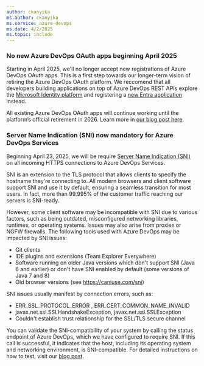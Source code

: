 ```yaml
---
author: ckanyika
ms.author: ckanyika
ms.service: azure-devops
ms.date: 4/2/2025
ms.topic: include
---
```


### No new Azure DevOps OAuth apps beginning April 2025

Starting in April 2025, we'll no longer accept new registrations of Azure DevOps OAuth apps. This is a first step towards our longer-term vision of retiring the Azure DevOps OAuth platform. We reccomend that all developers building applications on top of Azure DevOps REST APIs explore the [Microsoft Identity platform](https://learn.microsoft.com/entra/identity-platform/v2-overview) and registering a [new Entra application](https://learn.microsoft.com/entra/identity-platform/quickstart-register-app?tabs=certificate%2Cexpose-a-web-api) instead.

All existing Azure DevOps OAuth apps will continue working until the platform’s official retirement in 2026. Learn more in [our blog post here](https://devblogs.microsoft.com/devops/no-new-azure-devops-oauth-apps-beginning-february-2025/).

### Server Name Indication (SNI) now mandatory for Azure DevOps Services

Beginning April 23, 2025, we will be require <a href="https://en.wikipedia.org/wiki/Server_Name_Indication" target="_blank">Server Name Indication (SNI)</a> on all incoming HTTPS connections to Azure DevOps Services.

SNI is an extension to the TLS protocol that allows clients to specify the hostname they're connecting to. All modern browsers and client software support SNI and use it by default, ensuring a seamless transition for most users. In fact, more than 99.995% of the customer traffic reaching our servers is SNI-ready.

However, some client software may be incompatible with SNI due to various factors, such as being outdated, misconfigured networking libraries, runtimes, or operating systems. Issues may also arise from proxies or NGFW firewalls. The following tools used with Azure DevOps may be impacted by SNI issues:

*   Git clients
*   IDE plugins and extensions (Team Explorer Everywhere)
*   Software running on older Java versions which don't support SNI (Java 6 and earlier) or don't have SNI enabled by default (some versions of Java 7 and 8)
*   Old browser versions (see https://caniuse.com/sni)

SNI issues usually manifest by connection errors, such as:

*   ERR_SSL_PROTOCOL_ERROR , ERR_CERT_COMMON_NAME_INVALID
*   javax.net.ssl.SSLHandshakeException, javax.net.ssl.SSLException
*   Couldn't establish trust relationship for the SSL/TLS secure channel

You can validate the SNI-compatibility of your system by calling the status endpoint of Azure DevOps, which we have configured to require SNI. If this call is successful, it indicates that the host, including its operating system and networking environment, is SNI-compatible. For detailed instructions on how to test, visit our [blog post](https://devblogs.microsoft.com/devops/sni-mandatory-for-azdo-services/).





